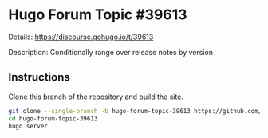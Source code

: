 # Hugo Forum Topic #39613

Details: <https://discourse.gohugo.io/t/39613>

Description: Conditionally range over release notes by version

## Instructions

Clone this branch of the repository and build the site.

```bash
git clone --single-branch -b hugo-forum-topic-39613 https://github.com/jmooring/hugo-testing hugo-forum-topic-39613
cd hugo-forum-topic-39613
hugo server
```
